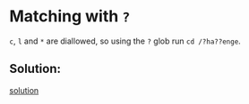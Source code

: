 # Matching with `?`

`c`, `l` and `*` are diallowed, so using the `?` glob run `cd /?ha??enge`.


## Solution:
[solution](02_Matching_with_?.png)
